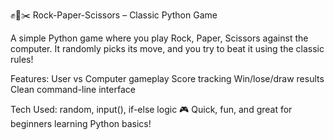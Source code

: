 ✊📄✂️ Rock-Paper-Scissors – Classic Python Game

A simple Python game where you play Rock, Paper, Scissors against the computer. It randomly picks its move, and you try to beat it using the classic rules!

Features:
User vs Computer gameplay
Score tracking
Win/lose/draw results
Clean command-line interface

Tech Used: random, input(), if-else logic
🎮 Quick, fun, and great for beginners learning Python basics!
